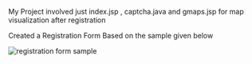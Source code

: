My Project involved just index.jsp , captcha.java and gmaps.jsp for map visualization after registration

Created a Registration Form Based on the sample given below

![registration form sample](https://user-images.githubusercontent.com/17880433/43721349-273d4cde-99b0-11e8-83a7-3586e6759a75.jpeg)

